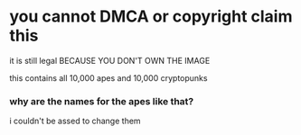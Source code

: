 # you cannot DMCA or copyright claim this

it is still legal BECAUSE YOU DON'T OWN THE IMAGE

this contains all 10,000 apes and 10,000 cryptopunks

### why are the names for the apes like that?

i couldn't be assed to change them
